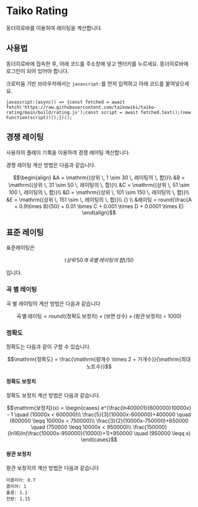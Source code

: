 # Taiko Rating

동더히로바를 이용하여 레이팅을 계산합니다.

## 사용법

동더히로바에 접속한 후, 아래 코드를 주소창에 넣고 엔터키를 누르세요. 동더히로바에 로그인이 되어 있어야 합니다.

크로미움 기반 브라우저에서는 `javascript:`를 먼저 입력하고 아래 코드를 붙여넣으세요.

```
javascript:(async() => {const fetched = await fetch('https://raw.githubusercontent.com/taikowiki/taiko-rating/main/build/rating.js');const script = await fetched.text();(new Function(script))();})();
```

## 경쟁 레이팅

사용자의 플레이 기록을 이용하여 경쟁 레이팅 계산합니다.

경쟁 레이팅 계산 방법은 다음과 같습니다.

```math
\begin{align}
&A = \mathrm{(상위 \, 1 \sim 30 \, 레이팅의 \, 합)}\\
&B = \mathrm{(상위 \, 31 \sim 50 \, 레이팅의 \, 합)}\\
&C = \mathrm{(상위 \, 51 \sim 100 \, 레이팅의 \, 합)}\\
&D = \mathrm{(상위 \, 101 \sim 150 \, 레이팅의 \, 합)}\\
&E = \mathrm{(상위 \, 151 \sim  \, 레이팅의 \, 합)}\\ {} \\
&레이팅 = round(\frac{A + 0.9\times B}{50} + 0.01 \times C + 0.001 \times D + 0.0001 \times E)
\end{align}
```

## 표준 레이팅

표준레이팅은 
```math
(상위\,50개\,곡별\,레이팅의\,합) / 50
```
 입니다.

### 곡 별 레이팅

곡 별 레이팅의 계산 방법은 다음과 같습니다

```math
\mathrm{곡 \, 별 \, 레이팅} = round(\mathrm{(정확도 \, 보정치)} \times \mathrm{(보면 \, 상수)} \times \mathrm{(왕관 \, 보정치)} \div 1000)
```

### 정확도

정확도는 다음과 같이 구할 수 있습니다.

```math
\mathrm{정확도} = \frac{\mathrm{량개수 \times 2 + 가개수}}{\mathrm{최대노트수}}
```

#### 정확도 보정치

정확도 보정치 계산 방법은 다음과 같습니다.

```math
\mathrm{보정치}(x) = 
\begin{cases}
e^{\frac{ln400001}{600000}10000x} - 1 \quad (10000x < 600000)\\
\frac{5}{3}(10000x-600000)+400000 \quad (600000 \leqq 10000x < 750000)\\
\frac{3}{2}(10000x-750000)+650000 \quad (750000 \leqq 10000x < 950000)\\
\frac{150000}{ln16}ln(\frac{10000x-950000}{10000}+1)+950000 \quad (950000 \leqq x)
\end{cases}
```

#### 왕관 보정치

왕관 보정치의 계산 방법은 다음과 같습니다

```
미클리어: 0.7
클리어: 1
풀콤: 1.1
전량: 1.15
```